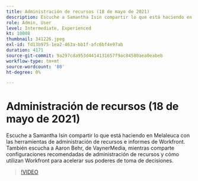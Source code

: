 ```yaml
---
title: Administración de recursos (18 de mayo de 2021)
description: Escuche a Samantha Isin compartir lo que está haciendo en Melaleuca con las herramientas de administración de recursos e informes de Workfront. También escuchar Aaron Behr, de VaynerMedia, ... (Las descripciones deben tener entre 60 y 160 caracteres)
role: Admin, User
level: Intermediate, Experienced
kt: 10008
thumbnail: 341226.jpeg
exl-id: fd13b975-1ea2-463a-bb1f-afc6bf4e97ab
duration: 4171
source-git-commit: 9a297cda953d4414131657f9ac84580aea0eabeb
workflow-type: tm+mt
source-wordcount: '80'
ht-degree: 0%

---
```


# Administración de recursos (18 de mayo de 2021)

Escuche a Samantha Isin compartir lo que está haciendo en Melaleuca con las herramientas de administración de recursos e informes de Workfront. También escucha a Aaron Behr, de VaynerMedia, mientras comparte configuraciones recomendadas de administración de recursos y cómo utilizan Workfront para acelerar sus poderes de toma de decisiones.

>[!VIDEO](https://video.tv.adobe.com/v/341226/?quality=12&learn=on)
